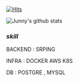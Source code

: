 [![Hits](https://hits.seeyoufarm.com/api/count/incr/badge.svg?url=https%3A%2F%2Fgithub.com%2FJunnyjun%2Fhit-counter&count_bg=%2379C83D&title_bg=%23555555&icon=&icon_color=%23E7E7E7&title=hits&edge_flat=false)](https://hits.seeyoufarm.com)  

![Junny's github stats](https://github-readme-stats.vercel.app/api?username=Junnyjun&show_icons=true)


### *skill*     
 BACKEND : SRPING   
 
 INFRA : DOCKER AWS K8S    
 
 DB : POSTGRE , MYSQL     
 
 


